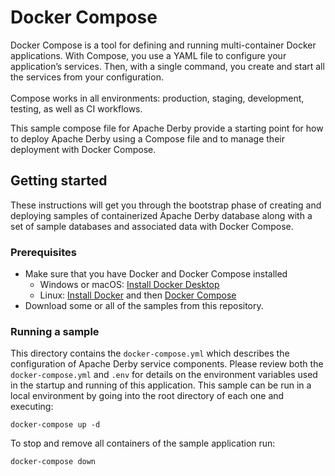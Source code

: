 # Docker Compose

Docker Compose is a tool for defining and running multi-container Docker applications. With Compose, you use a YAML file to configure your application’s services. Then, with a single command, you create and start all the services from your configuration. <br><br>
Compose works in all environments: production, staging, development, testing, as well as CI workflows. 

This sample compose file for Apache Derby provide a starting point for how to deploy Apache Derby using a Compose file and to manage their deployment with Docker Compose.

## Getting started

These instructions will get you through the bootstrap phase of creating and
deploying samples of containerized Apache Derby database along with a set of sample databases and associated data with Docker Compose.

### Prerequisites

- Make sure that you have Docker and Docker Compose installed
  - Windows or macOS:
    [Install Docker Desktop](https://www.docker.com/get-started)
  - Linux: [Install Docker](https://www.docker.com/get-started) and then
    [Docker Compose](https://github.com/docker/compose)
- Download some or all of the samples from this repository.

### Running a sample

This directory contains the `docker-compose.yml` which describes the configuration of Apache Derby service components. Please review both the `docker-compose.yml` and `.env` for details on the environment variables used in the startup and running of this application. This sample can be run in a local environment by going into the root directory of each one and executing:

```console
docker-compose up -d
```

To stop and remove all containers of the sample application run:

```console
docker-compose down
```
